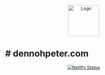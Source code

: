 <div align="center">
  <img alt="Logo" src="https://raw.githubusercontent.com/dennohpeter/portfolio/master/static/favicon/android-chrome-512x512.png" width="100">
</div>

# # dennohpeter.com

<div align="center">
  <a href="https://app.netlify.com/sites/dennohpeter/deploys">
  <img src="https://api.netlify.com/api/v1/badges/da19351b-45ac-4a6f-89dd-40669f1bda93/deploy-status" alt="Netlify Status">
</a>
</div>
